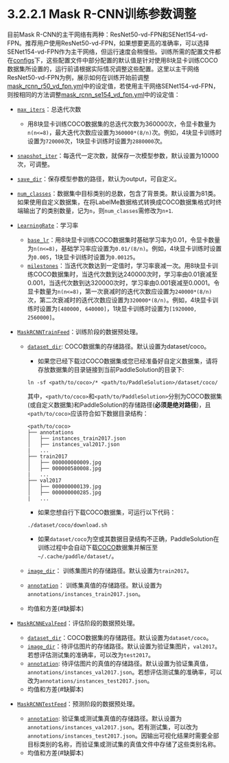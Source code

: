 # 3.2.2.1 Mask R-CNN训练参数调整

目前Mask R-CNN的主干网络有两种：ResNet50-vd-FPN和SENet154-vd-FPN。推荐用户使用ResNet50-vd-FPN，如果想要更高的准确率，可以选择SENet154-vd-FPN作为主干网络，但运行速度会稍慢些。训练所需的配置文件都在[configs](../../configs)下，这些配置文件中部分配置的默认值是针对使用8块显卡训练COCO数据集所设置的，运行前请根据实际情况调整这些配置。这里以主干网络ResNet50-vd-FPN为例，展示如何在训练开始前调整[mask_rcnn_r50_vd_fpn.yml](../../configs/mask_rcnn_r50_vd_fpn.yml)中的设定值，若使用主干网络SENet154-vd-FPN，则按相同的方法调整[mask_rcnn_se154_vd_fpn.yml](../../configs/mask_rcnn_se154_vd_fpn.yml)中的设定值：

* [`max_iters`](https://github.com/FlyingQianMM/PaddleSolution/blob/3db658f8bb522e936663fea89970742d1f893dac/configs/mask_rcnn_r50_vd_fpn.yml#L6)：总迭代次数
  * 用8块显卡训练COCO数据集的总迭代次数为360000次，令显卡数量为`n(n<=8)`，最大迭代次数应设置为`360000*(8/n)`次。例如，4块显卡训练时设置为`720000`次，1块显卡训练时设置为`2880000`次。
* [`snapshot_iter`](https://github.com/FlyingQianMM/PaddleSolution/blob/3db658f8bb522e936663fea89970742d1f893dac/configs/mask_rcnn_r50_vd_fpn.yml#L7)：每迭代一定次数，就保存一次模型参数，默认设置为10000次，可调整。
* [`save_dir`](https://github.com/FlyingQianMM/PaddleSolution/blob/3db658f8bb522e936663fea89970742d1f893dac/configs/mask_rcnn_r50_vd_fpn.yml#L9)：保存模型参数的路径，默认为output，可自定义。
* [`num_classes`](https://github.com/FlyingQianMM/PaddleSolution/blob/3db658f8bb522e936663fea89970742d1f893dac/configs/mask_rcnn_r50_vd_fpn.yml#L13)：数据集中目标类别的总数，包含了背景类。默认设置为81类。如果使用自定义数据集，在将LabelMe数据格式转换成COCO数据集格式时终端输出了的类别数量，记为`n`，则`num_classes`需修改为`n+1`.
* [`LearningRate`](https://github.com/FlyingQianMM/PaddleSolution/blob/3db658f8bb522e936663fea89970742d1f893dac/configs/mask_rcnn_r50_vd_fpn.yml#L97)：学习率
  * [`base_lr`](https://github.com/FlyingQianMM/PaddleSolution/blob/3db658f8bb522e936663fea89970742d1f893dac/configs/mask_rcnn_r50_vd_fpn.yml#L98)：用8块显卡训练COCO数据集时基础学习率为0.01，令显卡数量为`n(n<=8)`，基础学习率应设置为`0.01/(8/n)`。例如，4块显卡训练时设置为`0.005`，1块显卡训练时设置为`0.00125`。
  * [`milestones`](https://github.com/FlyingQianMM/PaddleSolution/blob/3db658f8bb522e936663fea89970742d1f893dac/configs/mask_rcnn_r50_vd_fpn.yml#L102)：当迭代次数达到一定值时，学习率衰减一次。用8块显卡训练COCO数据集时，当迭代次数到达240000次时，学习率由0.01衰减至0.001，当迭代次数到达320000次时，学习率由0.001衰减至0.0001。令显卡数量为`n(n<=8)`，第一次衰减时的迭代次数应设置为`240000*(8/n)`次，第二次衰减时的迭代次数应设置为`320000*(8/n)`。例如，4块显卡训练时设置为`[480000, 640000]`，1块显卡训练时设置为`[1920000, 2560000]`。
* [`MaskRCNNTrainFeed`](https://github.com/FlyingQianMM/PaddleSolution/blob/3db658f8bb522e936663fea89970742d1f893dac/configs/mask_rcnn_r50_vd_fpn.yml#L115)：训练阶段的数据预处理。
  * [`dataset_dir`](https://github.com/FlyingQianMM/PaddleSolution/blob/3db658f8bb522e936663fea89970742d1f893dac/configs/mask_rcnn_r50_vd_fpn.yml#L120): COCO数据集的存储路径。默认设置为dataset/coco。
    * 如果您已经下载过COCO数据集或您已经准备好自定义数据集，请将存放数据集的目录链接到当前PaddleSolution的目录下:
    ```
    ln -sf <path/to/coco>/* <path/to/PaddleSolution>/dataset/coco/
    ```
    其中，`<path/to/coco>`和`<path/to/PaddleSolution>`分别为COCO数据集(或自定义数据集)和PaddleSolution的存储路径(**必须是绝对路径**)，且`<path/to/coco>`应该符合如下数据目录结构：

    ```
    <path/to/coco>
    ├── annotations
    │   ├── instances_train2017.json
    │   ├── instances_val2017.json
    |   ...
    ├── train2017
    │   ├── 000000000009.jpg
    │   ├── 000000580008.jpg
    |   ...
    ├── val2017
    │   ├── 000000000139.jpg
    │   ├── 000000000285.jpg
    |   ...

    ```
    * 如果您想自行下载COCO数据集，可运行以下代码：

    ```
    ./dataset/coco/download.sh
    ```
    * 如果`dataset/coco`为空或其数据目录结构不正确，PaddleSolution在训练过程中会自动下载[COCO](http://images.cocodataset.org)数据集并解压至`~/.cache/paddle/dataset/`。
  * [`image_dir`](https://github.com/FlyingQianMM/PaddleSolution/blob/3db658f8bb522e936663fea89970742d1f893dac/configs/mask_rcnn_r50_vd_fpn.yml#L121)： 训练集图片的存储路径。默认设置为`train2017`。
  * [`annotation`](https://github.com/FlyingQianMM/PaddleSolution/blob/3db658f8bb522e936663fea89970742d1f893dac/configs/mask_rcnn_r50_vd_fpn.yml#L122)： 训练集真值的存储路径。默认设置为`annotations/instances_train2017.json`。
  * 均值和方差(#缺脚本)
* [`MaskRCNNEvalFeed`](https://github.com/FlyingQianMM/PaddleSolution/blob/3db658f8bb522e936663fea89970742d1f893dac/configs/mask_rcnn_r50_vd_fpn.yml#L147)：评估阶段的数据预处理。
  * [`dataset_dir`](https://github.com/FlyingQianMM/PaddleSolution/blob/3db658f8bb522e936663fea89970742d1f893dac/configs/mask_rcnn_r50_vd_fpn.yml#L151)：COCO数据集的存储路径。默认设置为`dataset/coco`。
  * [`image_dir`](https://github.com/FlyingQianMM/PaddleSolution/blob/3db658f8bb522e936663fea89970742d1f893dac/configs/mask_rcnn_r50_vd_fpn.yml#L152)：待评估图片的存储路径。默认设置为验证集图片，`val2017`。若想评估测试集的准确率，可以改为`test2017`。
  * [`annotation`](https://github.com/FlyingQianMM/PaddleSolution/blob/3db658f8bb522e936663fea89970742d1f893dac/configs/mask_rcnn_r50_vd_fpn.yml#L153): 待评估图片的真值的存储路径。默认设置为验证集真值，`annotations/instances_val2017.json`。若想评估测试集的准确率，可以改为`annotations/instances_test2017.json`。
  * 均值和方差(#缺脚本)
 
* [`MaskRCNNTestFeed`](https://github.com/FlyingQianMM/PaddleSolution/blob/aebaf1755d9c5f60b291aa52a624dc04fe0cccbb/configs/mask_rcnn_r50_vd_fpn.yml#L175)：预测阶段的数据预处理。
  * [`annotation`](https://github.com/FlyingQianMM/PaddleSolution/blob/aebaf1755d9c5f60b291aa52a624dc04fe0cccbb/configs/mask_rcnn_r50_vd_fpn.yml#L179): 验证集或测试集真值的存储路径。默认设置为`annotations/instances_val2017.json`。若有测试集，可以改为`annotations/instances_test2017.json`。因输出可视化结果时需要全部目标类别的名称，而验证集或测试集的真值文件中存储了这些类别名称。
  * 均值和方差(#缺脚本)
